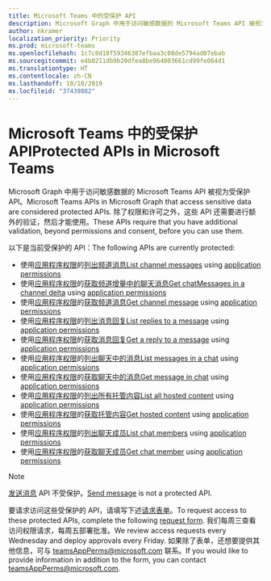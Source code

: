 ```yaml
---
title: Microsoft Teams 中的受保护 API
description: Microsoft Graph 中用于访问敏感数据的 Microsoft Teams API 被视为受保护 API。
author: nkramer
localization_priority: Priority
ms.prod: microsoft-teams
ms.openlocfilehash: 1c7c8d18f59346387efbaa3c08de5794ad07ebab
ms.sourcegitcommit: e4b0211db9b20dfea8be964003661cd99fe064d1
ms.translationtype: HT
ms.contentlocale: zh-CN
ms.lasthandoff: 10/10/2019
ms.locfileid: "37439882"
---
```

# <a name="protected-apis-in-microsoft-teams"></a><span data-ttu-id="4db43-103">Microsoft Teams 中的受保护 API</span><span class="sxs-lookup"><span data-stu-id="4db43-103">Protected APIs in Microsoft Teams</span></span>

<span data-ttu-id="4db43-104">Microsoft Graph 中用于访问敏感数据的 Microsoft Teams API 被视为受保护 API。</span><span class="sxs-lookup"><span data-stu-id="4db43-104">Microsoft Teams APIs in Microsoft Graph that access sensitive data are considered protected APIs.</span></span> <span data-ttu-id="4db43-105">除了权限和许可之外，这些 API 还需要进行额外的验证，然后才能使用。</span><span class="sxs-lookup"><span data-stu-id="4db43-105">These APIs require that you have additional validation, beyond permissions and consent, before you can use them.</span></span>

<span data-ttu-id="4db43-106">以下是当前受保护的 API：</span><span class="sxs-lookup"><span data-stu-id="4db43-106">The following APIs are currently protected:</span></span>
* <span data-ttu-id="4db43-107">使用[应用程序权限](auth/auth-concepts.md#microsoft-graph-permissions)的[列出频道消息](/graph/api/channel-list-messages?view=graph-rest-beta)</span><span class="sxs-lookup"><span data-stu-id="4db43-107">[List channel messages](/graph/api/channel-list-messages?view=graph-rest-beta) using [application permissions](auth/auth-concepts.md#microsoft-graph-permissions)</span></span>
* <span data-ttu-id="4db43-108">使用[应用程序权限](auth/auth-concepts.md#microsoft-graph-permissions)的[获取频道增量中的聊天消息](/graph/api/chatmessage-delta.md)</span><span class="sxs-lookup"><span data-stu-id="4db43-108">[Get chatMessages in a channel delta](/graph/api/chatmessage-delta.md) using [application permissions](auth/auth-concepts.md#microsoft-graph-permissions)</span></span>
* <span data-ttu-id="4db43-109">使用[应用程序权限](auth/auth-concepts.md#microsoft-graph-permissions)的[获取频道消息](/graph/api/channel-get-message?view=graph-rest-beta)</span><span class="sxs-lookup"><span data-stu-id="4db43-109">[Get channel message](/graph/api/channel-get-message?view=graph-rest-beta) using [application permissions](auth/auth-concepts.md#microsoft-graph-permissions)</span></span>
* <span data-ttu-id="4db43-110">使用[应用程序权限](auth/auth-concepts.md#microsoft-graph-permissions)的[列出消息回复](/graph/api/channel-list-messagereplies?view=graph-rest-beta)</span><span class="sxs-lookup"><span data-stu-id="4db43-110">[List replies to a message](/graph/api/channel-list-messagereplies?view=graph-rest-beta) using [application permissions](auth/auth-concepts.md#microsoft-graph-permissions)</span></span>
* <span data-ttu-id="4db43-111">使用[应用程序权限](auth/auth-concepts.md#microsoft-graph-permissions)的[获取消息回复](/graph/api/channel-get-messagereply?view=graph-rest-beta)</span><span class="sxs-lookup"><span data-stu-id="4db43-111">[Get a reply to a message](/graph/api/channel-get-messagereply?view=graph-rest-beta) using [application permissions](auth/auth-concepts.md#microsoft-graph-permissions)</span></span>
* <span data-ttu-id="4db43-112">使用[应用程序权限](auth/auth-concepts.md#microsoft-graph-permissions)的[列出聊天中的消息](/graph/api/chatmessage-list?view=graph-rest-beta)</span><span class="sxs-lookup"><span data-stu-id="4db43-112">[List messages in a chat](/graph/api/chatmessage-list?view=graph-rest-beta) using [application permissions](auth/auth-concepts.md#microsoft-graph-permissions)</span></span>
* <span data-ttu-id="4db43-113">使用[应用程序权限](auth/auth-concepts.md#microsoft-graph-permissions)的[获取聊天中的消息](/graph/api/chatmessage-get?view=graph-rest-beta)</span><span class="sxs-lookup"><span data-stu-id="4db43-113">[Get message in chat](/graph/api/chatmessage-get?view=graph-rest-beta) using [application permissions](auth/auth-concepts.md#microsoft-graph-permissions)</span></span>
* <span data-ttu-id="4db43-114">使用[应用程序权限](auth/auth-concepts.md#microsoft-graph-permissions)的[列出所有托管内容](/graph/api/chatmessage-list-chatmessagehostedcontents.md)</span><span class="sxs-lookup"><span data-stu-id="4db43-114">[List all hosted content](/graph/api/chatmessage-list-chatmessagehostedcontents.md) using [application permissions](auth/auth-concepts.md#microsoft-graph-permissions)</span></span>
* <span data-ttu-id="4db43-115">使用[应用程序权限](auth/auth-concepts.md#microsoft-graph-permissions)的[获取托管内容](/graph/api/chatmessagehostedcontent-get.md)</span><span class="sxs-lookup"><span data-stu-id="4db43-115">[Get hosted content](/graph/api/chatmessagehostedcontent-get.md) using [application permissions](auth/auth-concepts.md#microsoft-graph-permissions)</span></span>
* <span data-ttu-id="4db43-116">使用[应用程序权限](auth/auth-concepts.md#microsoft-graph-permissions)的[列出聊天成员](/graph/api/conversationmember-list.md)</span><span class="sxs-lookup"><span data-stu-id="4db43-116">[List chat members](/graph/api/conversationmember-list.md)  using [application permissions](auth/auth-concepts.md#microsoft-graph-permissions)</span></span>
* <span data-ttu-id="4db43-117">使用[应用程序权限](auth/auth-concepts.md#microsoft-graph-permissions)的[获取聊天成员](/graph/api/conversationmember-get.md)</span><span class="sxs-lookup"><span data-stu-id="4db43-117">[Get chat member](/graph/api/conversationmember-get.md)  using [application permissions](auth/auth-concepts.md#microsoft-graph-permissions)</span></span>

>[!NOTE]
><span data-ttu-id="4db43-118">[发送消息](/graph/api/channel-post-messages?view=graph-rest-beta) API 不受保护。</span><span class="sxs-lookup"><span data-stu-id="4db43-118">[Send message](/graph/api/channel-post-messages?view=graph-rest-beta) is not a protected API.</span></span>

<span data-ttu-id="4db43-119">要请求访问这些受保护的 API，请填写下述[请求表单](http://aka.ms/teamsgraph/requestaccess)。</span><span class="sxs-lookup"><span data-stu-id="4db43-119">To request access to these protected APIs, complete the following [request form](http://aka.ms/teamsgraph/requestaccess).</span></span> <span data-ttu-id="4db43-120">我们每周三查看访问权限请求，每周五部署批准。</span><span class="sxs-lookup"><span data-stu-id="4db43-120">We review access requests every Wednesday and deploy approvals every Friday.</span></span>
<span data-ttu-id="4db43-121">如果除了表单，还想要提供其他信息，可与 [teamsAppPerms@microsoft.com](mailto:teamsAppPerms@microsoft.com) 联系。</span><span class="sxs-lookup"><span data-stu-id="4db43-121">If you would like to provide information in addition to the form, you can contact [teamsAppPerms@microsoft.com](mailto:teamsAppPerms@microsoft.com).</span></span>
